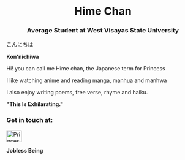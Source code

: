 <h1 align="center"> Hime Chan</h1>
<h3 align="center">Average Student at West Visayas State University</h3>
こんにちは 

**Kon'nichiwa**


Hi! you can call me Hime chan, the Japanese term for Princess

I like watching anime and reading manga, manhua and manhwa

I also enjoy writing poems, free verse, rhyme and haiku.

**"This Is Exhilarating."**




<h3 align="left">Get in touch at:</h3>
<p align="left">
<a href="https://web.facebook.com/princessrose.manuel/" target="blank"><img align="center" src="https://raw.githubusercontent.com/rahuldkjain/github-profile-readme-generator/master/src/images/icons/Social/facebook.svg" alt="Princes Rose Gentapanan Manuel//" height="30" width="40" /></a>
</p>


**Jobless Being**
